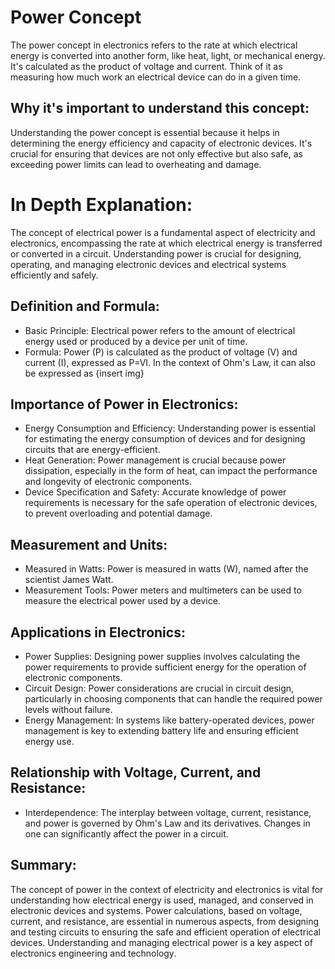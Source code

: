 # Power Concept

The power concept in electronics refers to the rate at which electrical energy is converted into another form, like heat, light, or mechanical energy. It's calculated as the product of voltage and current. Think of it as measuring how much work an electrical device can do in a given time.

## Why it's important to understand this concept:

Understanding the power concept is essential because it helps in determining the energy efficiency and capacity of electronic devices. It's crucial for ensuring that devices are not only effective but also safe, as exceeding power limits can lead to overheating and damage.

# In Depth Explanation:

The concept of electrical power is a fundamental aspect of electricity and electronics, encompassing the rate at which electrical energy is transferred or converted in a circuit. Understanding power is crucial for designing, operating, and managing electronic devices and electrical systems efficiently and safely.

## Definition and Formula:

- Basic Principle: Electrical power refers to the amount of electrical energy used or produced by a device per unit of time.
- Formula: Power (P) is calculated as the product of voltage (V) and current (I), expressed as P=VI. In the context of Ohm's Law, it can also be expressed as {insert img}

## Importance of Power in Electronics:

- Energy Consumption and Efficiency: Understanding power is essential for estimating the energy consumption of devices and for designing circuits that are energy-efficient.
- Heat Generation: Power management is crucial because power dissipation, especially in the form of heat, can impact the performance and longevity of electronic components.
- Device Specification and Safety: Accurate knowledge of power requirements is necessary for the safe operation of electronic devices, to prevent overloading and potential damage.

## Measurement and Units:

- Measured in Watts: Power is measured in watts (W), named after the scientist James Watt.
- Measurement Tools: Power meters and multimeters can be used to measure the electrical power used by a device.

## Applications in Electronics:

- Power Supplies: Designing power supplies involves calculating the power requirements to provide sufficient energy for the operation of electronic components.
- Circuit Design: Power considerations are crucial in circuit design, particularly in choosing components that can handle the required power levels without failure.
- Energy Management: In systems like battery-operated devices, power management is key to extending battery life and ensuring efficient energy use.

## Relationship with Voltage, Current, and Resistance:

- Interdependence: The interplay between voltage, current, resistance, and power is governed by Ohm's Law and its derivatives. Changes in one can significantly affect the power in a circuit.

## Summary:

The concept of power in the context of electricity and electronics is vital for understanding how electrical energy is used, managed, and conserved in electronic devices and systems. Power calculations, based on voltage, current, and resistance, are essential in numerous aspects, from designing and testing circuits to ensuring the safe and efficient operation of electrical devices. Understanding and managing electrical power is a key aspect of electronics engineering and technology.
